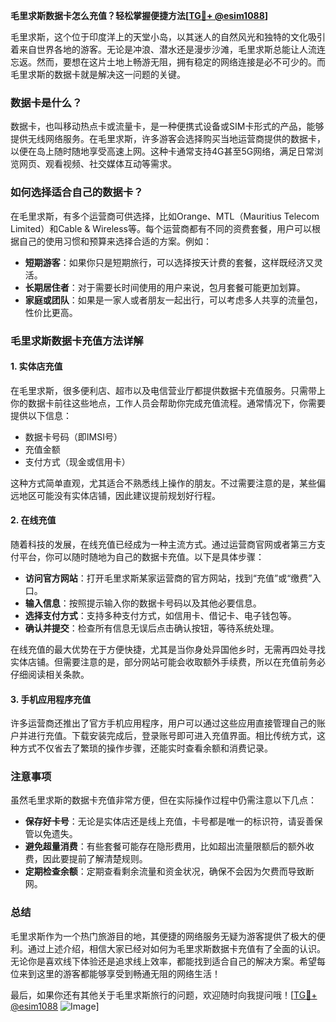 **毛里求斯数据卡怎么充值？轻松掌握便捷方法[[TG💪+ @esim1088](https://t.me/s/esim1088)]**

毛里求斯，这个位于印度洋上的天堂小岛，以其迷人的自然风光和独特的文化吸引着来自世界各地的游客。无论是冲浪、潜水还是漫步沙滩，毛里求斯总能让人流连忘返。然而，要想在这片土地上畅游无阻，拥有稳定的网络连接是必不可少的。而毛里求斯的数据卡就是解决这一问题的关键。

### 数据卡是什么？

数据卡，也叫移动热点卡或流量卡，是一种便携式设备或SIM卡形式的产品，能够提供无线网络服务。在毛里求斯，许多游客会选择购买当地运营商提供的数据卡，以便在岛上随时随地享受高速上网。这种卡通常支持4G甚至5G网络，满足日常浏览网页、观看视频、社交媒体互动等需求。

### 如何选择适合自己的数据卡？

在毛里求斯，有多个运营商可供选择，比如Orange、MTL（Mauritius Telecom Limited）和Cable & Wireless等。每个运营商都有不同的资费套餐，用户可以根据自己的使用习惯和预算来选择合适的方案。例如：

- **短期游客**：如果你只是短期旅行，可以选择按天计费的套餐，这样既经济又灵活。
- **长期居住者**：对于需要长时间使用的用户来说，包月套餐可能更加划算。
- **家庭或团队**：如果是一家人或者朋友一起出行，可以考虑多人共享的流量包，性价比更高。

### 毛里求斯数据卡充值方法详解

#### 1. 实体店充值

在毛里求斯，很多便利店、超市以及电信营业厅都提供数据卡充值服务。只需带上你的数据卡前往这些地点，工作人员会帮助你完成充值流程。通常情况下，你需要提供以下信息：

- 数据卡号码（即IMSI号）
- 充值金额
- 支付方式（现金或信用卡）

这种方式简单直观，尤其适合不熟悉线上操作的朋友。不过需要注意的是，某些偏远地区可能没有实体店铺，因此建议提前规划好行程。

#### 2. 在线充值

随着科技的发展，在线充值已经成为一种主流方式。通过运营商官网或者第三方支付平台，你可以随时随地为自己的数据卡充值。以下是具体步骤：

- **访问官方网站**：打开毛里求斯某家运营商的官方网站，找到“充值”或“缴费”入口。
- **输入信息**：按照提示输入你的数据卡号码以及其他必要信息。
- **选择支付方式**：支持多种支付方式，如信用卡、借记卡、电子钱包等。
- **确认并提交**：检查所有信息无误后点击确认按钮，等待系统处理。

在线充值的最大优势在于方便快捷，尤其是当你身处异国他乡时，无需再四处寻找实体店铺。但需要注意的是，部分网站可能会收取额外手续费，所以在充值前务必仔细阅读相关条款。

#### 3. 手机应用程序充值

许多运营商还推出了官方手机应用程序，用户可以通过这些应用直接管理自己的账户并进行充值。下载安装完成后，登录账号即可进入充值界面。相比传统方式，这种方式不仅省去了繁琐的操作步骤，还能实时查看余额和消费记录。

### 注意事项

虽然毛里求斯的数据卡充值非常方便，但在实际操作过程中仍需注意以下几点：

- **保存好卡号**：无论是实体店还是线上充值，卡号都是唯一的标识符，请妥善保管以免遗失。
- **避免超量消费**：有些套餐可能存在隐形费用，比如超出流量限额后的额外收费，因此要提前了解清楚规则。
- **定期检查余额**：定期查看剩余流量和资金状况，确保不会因为欠费而导致断网。

### 总结

毛里求斯作为一个热门旅游目的地，其便捷的网络服务无疑为游客提供了极大的便利。通过上述介绍，相信大家已经对如何为毛里求斯数据卡充值有了全面的认识。无论你是喜欢线下体验还是追求线上效率，都能找到适合自己的解决方案。希望每位来到这里的游客都能够享受到畅通无阻的网络生活！

最后，如果你还有其他关于毛里求斯旅行的问题，欢迎随时向我提问哦！[[TG💪+ @esim1088](https://t.me/s/esim1088) ![Image](https://i.postimg.cc/4NQfJmqS/Snipaste-2025-05-13-00-14-12.png)]